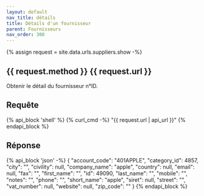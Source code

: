 ```yaml
---
layout: default
nav_title: détails
title: Détails d'un fournisseur
parent: Fournisseurs
nav_order: 300
---
```

{% assign request = site.data.urls.suppliers.show -%}
## {{ request.method }} {{ request.url }}

Obtenir le détail du fournisseur n°ID.

## Requête

{% api_block 'shell' %}
{% curl_cmd -%}
"{{ request.url | api_url }}"
{% endapi_block %}

## Réponse

{% api_block 'json' -%}
{
  "account_code": "401APPLE",
  "category_id": 4857,
  "city": "",
  "civility": null,
  "company_name": "apple",
  "country": null,
  "email": null,
  "fax": "",
  "first_name": "",
  "id": 49090,
  "last_name": "",
  "mobile": "",
  "notes": "",
  "phone": "",
  "short_name": "apple",
  "siret": null,
  "street": "",
  "vat_number": null,
  "website": null,
  "zip_code": ""
}
{% endapi_block %}
